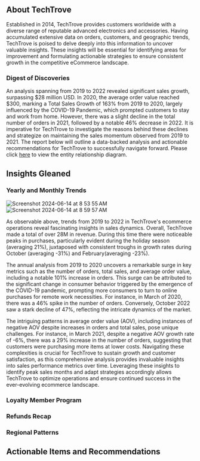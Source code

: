 ## About TechTrove

Established in 2014, TechTrove provides customers worldwide with a diverse range of reputable advanced electronics and accessories. Having accumulated extensive data on orders, customers, and geographic trends, TechTrove is poised to delve deeply into this information to uncover valuable insights. These insights will be essential for identifying areas for improvement and formulating actionable strategies to ensure consistent growth in the competitive eCommerce landscape.

### Digest of Discoveries

An analysis spanning from 2019 to 2022 revealed significant sales growth, surpassing $28 million USD. In 2020, the average order value reached $300, marking a Total Sales Growth of 163% from 2019 to 2020, largely influenced by the COVID-19 Pandemic, which prompted customers to stay and work from home. However, there was a slight decline in the total number of orders in 2021, followed by a notable 46% decrease in 2022. It is imperative for TechTrove to investigate the reasons behind these declines and strategize on maintaining the sales momentum observed from 2019 to 2021. The report below will outline a data-backed analysis and actionable recommendations for TechTrove to successfully navigate forward. Please click [here](TechTrove_ERD.png) to view the entity relationship diagram. 

## Insights Gleaned

### Yearly and Monthly Trends

![Screenshot 2024-06-14 at 8 53 55 AM](https://github.com/MelodiousMeadow/TechTrove_eCommerce_Analysis/assets/109684736/10d2de3f-99f4-4600-8022-b5ab0a166122)
![Screenshot 2024-06-14 at 8 59 57 AM](https://github.com/MelodiousMeadow/TechTrove_eCommerce_Analysis/assets/109684736/bc674bda-57c5-4824-8753-a8188d18517f)

As observable above, trends from 2019 to 2022 in TechTrove's ecommerce operations reveal fascinating insights in sales dynamics. Overall, TechTrove made a total of over 28M in revenue. During this time there were noticeable peaks in purchases, particularly evident during the holiday season (averaging 21%), juxtaposed with consistent troughs in growth rates during October (averaging -31%) and February(averaging -23%).

The annual analysis from 2019 to 2020 uncovers a remarkable surge in key metrics such as the number of orders, total sales, and average order value, including a notable 101% increase in orders. This surge can be attributed to the significant change in consumer behavior triggered by the emergence of the COVID-19 pandemic, prompting more consumers to turn to online purchases for remote work necessities. For instance, in March of 2020, there was a 46% spike in the number of orders. Conversely, October 2022 saw a stark decline of 47%, reflecting the intricate dynamics of the market.

The intriguing patterns in average order value (AOV), including instances of negative AOV despite increases in orders and total sales, pose unique challenges. For instance, in March 2021, despite a negative AOV growth rate of -6%, there was a 29% increase in the number of orders, suggesting that customers were purchasing more items at lower costs. 
Navigating these complexities is crucial for TechTrove to sustain growth and customer satisfaction, as this comprehensive analysis provides invaluable insights into sales performance metrics over time. Leveraging these insights to identify peak sales months and adapt strategies accordingly allows TechTrove to optimize operations and ensure continued success in the ever-evolving ecommerce landscape.




### Loyalty Member Program

### Refunds Recap

### Regional Patterns

## Actionable Items and Recommendations 


